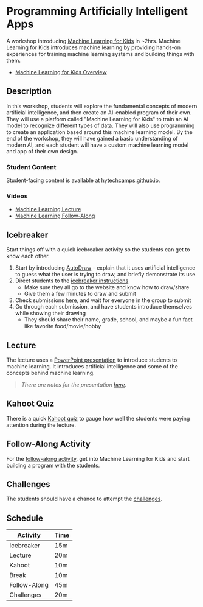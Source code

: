 # Programming Artificially Intelligent Apps
A workshop introducing [Machine Learning for Kids](https://machinelearningforkids.co.uk) in ~2hrs. Machine Learning for Kids introduces machine learning by providing hands-on experiences for training machine learning systems and building things with them.

- [Machine Learning for Kids Overview](https://www.youtube.com/watch?v=EjbHXMzeX4c)

## Description
In this workshop, students will explore the fundamental concepts of modern artificial intelligence, and then create an AI-enabled program of their own. They will use a platform called "Machine Learning for Kids" to train an AI model to recognize different types of data. They will also use programming to create an application based around this machine learning model. By the end of the workshop, they will have gained a basic understanding of modern AI, and each student will have a custom machine learning model and app of their own design.

### Student Content
Student-facing content is available at [hytechcamps.github.io](https://hytechcamps.github.io/machine-learning).

### Videos
- [Machine Learning Lecture](https://www.youtube.com/watch?v=V_ZyIPDtLuc&list=PL1P_sExxi-9NeogaTKc9lSzoUkqPuqHOT)
- [Machine Learning Follow-Along](https://www.youtube.com/watch?v=f-G1qTerPqk&list=PL1P_sExxi-9NeogaTKc9lSzoUkqPuqHOT)

## Icebreaker
Start things off with a quick icebreaker activity so the students can get to know each other.

1. Start by introducing [AutoDraw](https://www.autodraw.com/) - explain that it uses artificial intelligence to guess what the user is trying to draw, and briefly demonstrate its use.
1. Direct students to the [icebreaker instructions](Icebreaker.md)
    - Make sure they all go to the website and know how to draw/share
    - Give them a few minutes to draw and submit
1. Check submissions [here](https://docs.google.com/spreadsheets/d/1e5H-Zyl8yPrZ1bwpig63lj7-j8sDnSK10walWrbBdtw/edit?usp=sharing), and wait for everyone in the group to submit
1. Go through each submission, and have students introduce themselves while showing their drawing
    - They should share their name, grade, school, and maybe a fun fact like favorite food/movie/hobby

## Lecture
The lecture uses a [PowerPoint presentation](MachineLearning.pptx) to introduce students to machine learning. It introduces artificial intelligence and some of the concepts behind machine learning.

>_There are notes for the presentation [here](PresentationReadMe.md)._

## Kahoot Quiz
There is a quick [Kahoot quiz](https://create.kahoot.it/share/8d6399d8-3979-45ad-bae5-52824765632f) to gauge how well the students were paying attention during the lecture.

## Follow-Along Activity
For the [follow-along activity](FollowAlong.md), get into Machine Learning for Kids and start building a program with the students.

## Challenges
The students should have a chance to attempt the [challenges](Challenges.md).

## Schedule

| Activity | Time |
|-|-|
| Icebreaker | 15m |
| Lecture | 20m |
| Kahoot | 10m |
| Break | 10m |
| Follow-Along | 45m |
| Challenges | 20m |